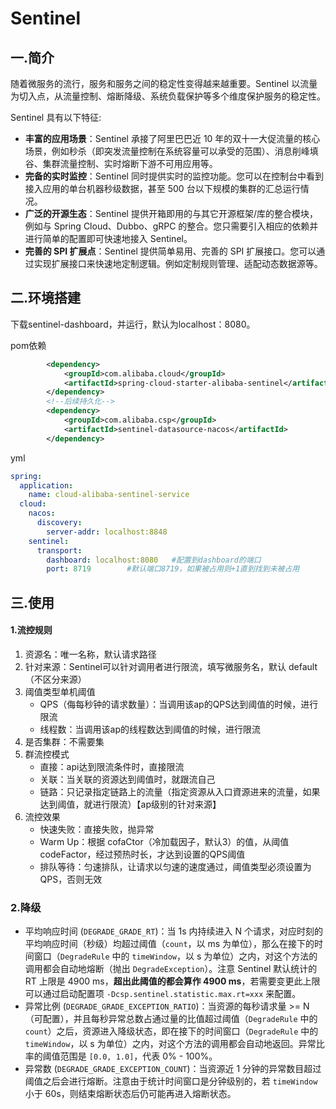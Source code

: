 # Sentinel

## 一.简介

随着微服务的流行，服务和服务之间的稳定性变得越来越重要。Sentinel 以流量为切入点，从流量控制、熔断降级、系统负载保护等多个维度保护服务的稳定性。

Sentinel 具有以下特征:

- **丰富的应用场景**：Sentinel 承接了阿里巴巴近 10 年的双十一大促流量的核心场景，例如秒杀（即突发流量控制在系统容量可以承受的范围）、消息削峰填谷、集群流量控制、实时熔断下游不可用应用等。
- **完备的实时监控**：Sentinel 同时提供实时的监控功能。您可以在控制台中看到接入应用的单台机器秒级数据，甚至 500 台以下规模的集群的汇总运行情况。
- **广泛的开源生态**：Sentinel 提供开箱即用的与其它开源框架/库的整合模块，例如与 Spring Cloud、Dubbo、gRPC 的整合。您只需要引入相应的依赖并进行简单的配置即可快速地接入 Sentinel。
- **完善的 SPI 扩展点**：Sentinel 提供简单易用、完善的 SPI 扩展接口。您可以通过实现扩展接口来快速地定制逻辑。例如定制规则管理、适配动态数据源等。

## 二.环境搭建

下载sentinel-dashboard，并运行，默认为localhost：8080。

pom依赖

```xml
        <dependency>
            <groupId>com.alibaba.cloud</groupId>
            <artifactId>spring-cloud-starter-alibaba-sentinel</artifactId>
        </dependency>
        <!--后续持久化-->
        <dependency>
            <groupId>com.alibaba.csp</groupId>
            <artifactId>sentinel-datasource-nacos</artifactId>
        </dependency>
```

yml

```yaml
spring:
  application:
    name: cloud-alibaba-sentinel-service
  cloud:
    nacos:
      discovery:
        server-addr: localhost:8848
    sentinel:
      transport:
        dashboard: localhost:8080   #配置到dashboard的端口
        port: 8719        #默认端口8719，如果被占用则+1直到找到未被占用
```

## 三.使用

#### 1.流控规则

1. 资源名：唯一名称，默认请求路径
2. 针对来源：Sentinel可以针对调用者进行限流，填写微服务名，默认 default（不区分来源）
3. 阈值类型单机阈值
   * QPS（侮每秒钟的请求数量）：当调用该ap的QPS达到阈值的时候，进行限流
   * 线程数：当调用该ap的线程数达到阈值的时候，进行限流
4. 是否集群：不需要集
5. 群流控模式
   * 直接：api达到限流条件时，直接限流
   * 关联：当关联的资源达到阈值时，就跟流自己
   * 链路：只记录指定链路上的流量（指定资源从入口資源进来的流量，如果达到阈值，就进行限流）【ap级别的针对来源】
6. 流控效果
   * 快速失败：直接失败，抛异常
   * Warm Up：根据 cofaCtor（冷加载因子，默认3）的值，从阈值 codeFactor，经过预热时长，才达到设置的QPS阈值
   * 排队等待：匀速排队，让请求以匀速的速度通过，阈值类型必须设置为QPS，否则无效

### 2.降级

- 平均响应时间 (`DEGRADE_GRADE_RT`)：当 1s 内持续进入 N 个请求，对应时刻的平均响应时间（秒级）均超过阈值（`count`，以 ms 为单位），那么在接下的时间窗口（`DegradeRule` 中的 `timeWindow`，以 s 为单位）之内，对这个方法的调用都会自动地熔断（抛出 `DegradeException`）。注意 Sentinel 默认统计的 RT 上限是 4900 ms，**超出此阈值的都会算作 4900 ms**，若需要变更此上限可以通过启动配置项 `-Dcsp.sentinel.statistic.max.rt=xxx` 来配置。
- 异常比例 (`DEGRADE_GRADE_EXCEPTION_RATIO`)：当资源的每秒请求量 >= N（可配置），并且每秒异常总数占通过量的比值超过阈值（`DegradeRule` 中的 `count`）之后，资源进入降级状态，即在接下的时间窗口（`DegradeRule` 中的 `timeWindow`，以 s 为单位）之内，对这个方法的调用都会自动地返回。异常比率的阈值范围是 `[0.0, 1.0]`，代表 0% - 100%。
- 异常数 (`DEGRADE_GRADE_EXCEPTION_COUNT`)：当资源近 1 分钟的异常数目超过阈值之后会进行熔断。注意由于统计时间窗口是分钟级别的，若 `timeWindow` 小于 60s，则结束熔断状态后仍可能再进入熔断状态。

